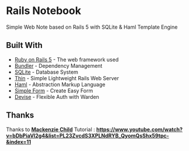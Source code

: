 # Rails Notebook

Simple Web Note based on Rails 5 with SQLite & Haml Template Engine

## Built With

* [Ruby on Rails 5](rubyonrails.org) - The web framework used
* [Bundler](http://bundler.io/) - Dependency Management
* [SQLite](https://www.sqlite.org/) - Database System
* [Thin](https://rubygems.org/gems/thin) - Simple Lightweight Rails Web Server
* [Haml](https://rubygems.org/gems/haml) - Abstraction Markup Language
* [Simple Form](https://rubygems.org/gems/simple_form) - Create Easy Form
* [Devise](https://rubygems.org/gems/devise) - Flexible Auth with Warden

## Thanks
Thanks to **[Mackenzie Child](https://github.com/mackenziechild/)**
Tutorial : **https://www.youtube.com/watch?v=bDbPiaVl2g4&list=PL23ZvcdS3XPLNdRYB_QyomQsShx59tpc-&index=11**
